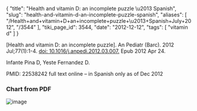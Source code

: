 {
    "title": "Health and vitamin D: an incomplete puzzle \u2013 Spanish",
    "slug": "health-and-vitamin-d-an-incomplete-puzzle-spanish",
    "aliases": [
        "/Health+and+vitamin+D+an+incomplete+puzzle+\u2013+Spanish+July+2012",
        "/3544"
    ],
    "tiki_page_id": 3544,
    "date": "2012-12-12",
    "tags": [
        "vitamin d"
    ]
}


<span>[Health and vitamin D: an incomplete puzzle]</span>. An Pediatr (Barc). 2012 Jul;77(1):1-4. [doi: 10.1016/j.anpedi.2012.03.007.](https://doi.org/10.1016/j.anpedi.2012.03.007.) Epub 2012 Apr 24.

Infante Pina D, Yeste Fernandez D.

PMID: 22538242  full text online – in Spanish only as of Dec 2012

### Chart from PDF

<img src="https://d378j1rmrlek7x.cloudfront.net/attachments/jpeg/spanish.jpg" alt="image">